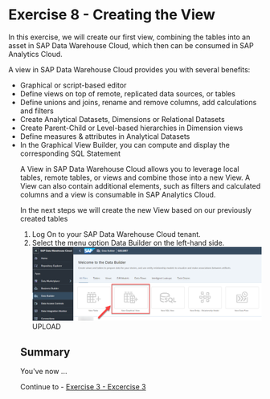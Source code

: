 # Exercise 8 - Creating the View 

In this exercise, we will create our first view, combining the tables into an asset in SAP Data Warehouse Cloud, which then can be consumed in SAP Analytics Cloud.

A view in SAP Data Warehouse Cloud provides you with several benefits:<br><ul><li> Graphical or script-based editor</li><li>Define views on top of remote, replicated data sources, or tables</li><li>Define unions and joins, rename and remove columns, add calculations and filters</li><li>Create Analytical Datasets, Dimensions or Relational Datasets</li><li>Create Parent-Child or Level-based hierarchies in Dimension views</li><li>Define measures & attributes in Analytical Datasets</li><li>In the Graphical View Builder, you can compute and display the corresponding SQL Statement
<br>  

A View in SAP Data Warehouse Cloud allows you to leverage local tables, remote tables, or views and combine
those into a new View. A View can also contain additional elements, such as filters and calculated columns and
a view is consumable in SAP Analytics Cloud.

In the next steps we will create the new View based on our previously created tables
1. Log On to your SAP Data Warehouse Cloud tenant.
2. Select the menu option Data Builder on the left-hand side.
<br>![](images/00_00_0081.png) UPLOAD 



## Summary

You've now ...


Continue to - [Exercise 3 - Excercise 3 ](../ex3/README.md)
